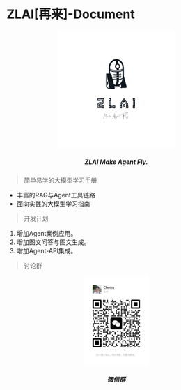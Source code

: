 # ZLAI[再来]-Document

<center>
<img src="docs/img/zlai-icon/03.png" width="270px" height="270px">
<h5>ZLAI Make Agent Fly.</h5>
</center>

> 简单易学的大模型学习手册

- 丰富的RAG与Agent工具链路
- 面向实践的大模型学习指南

> 开发计划

1. 增加Agent案例应用。
2. 增加图文问答与图文生成。
3. 增加Agent-API集成。

> 讨论群

<center>
<img src="docs/img/wechat.jpg" width="150px">
<h5>微信群</h5>
</center>
